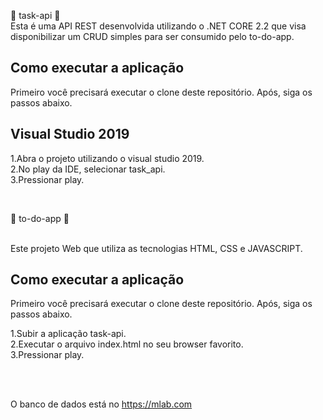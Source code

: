 :metal: task-api :metal:
<br />
Esta é uma API REST desenvolvida utilizando o .NET CORE 2.2 que visa disponibilizar um CRUD simples para ser consumido pelo to-do-app.

## Como executar a aplicação

Primeiro você precisará executar o clone deste repositório. Após, siga os passos abaixo.

## Visual Studio 2019

1.Abra o projeto utilizando o visual studio 2019. <br />
2.No play da IDE, selecionar task_api. <br />
3.Pressionar play. <br />

<br />

:metal: to-do-app :metal:

<br />
Este projeto Web que utiliza as tecnologias HTML, CSS e JAVASCRIPT.

## Como executar a aplicação

Primeiro você precisará executar o clone deste repositório. Após, siga os passos abaixo.

1.Subir a aplicação task-api. <br />
2.Executar o arquivo index.html no seu browser favorito. <br />
3.Pressionar play. <br />

<br /><br />

O banco de dados está no https://mlab.com


